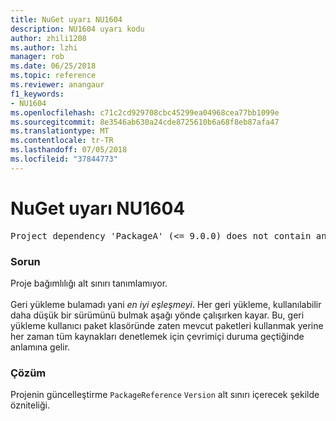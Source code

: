```yaml
---
title: NuGet uyarı NU1604
description: NU1604 uyarı kodu
author: zhili1208
ms.author: lzhi
manager: rob
ms.date: 06/25/2018
ms.topic: reference
ms.reviewer: anangaur
f1_keywords:
- NU1604
ms.openlocfilehash: c71c2cd929708cbc45299ea04968cea77bb1099e
ms.sourcegitcommit: 8e3546ab630a24cde8725610b6a68f8eb87afa47
ms.translationtype: MT
ms.contentlocale: tr-TR
ms.lasthandoff: 07/05/2018
ms.locfileid: "37844773"
---
```

# <a name="nuget-warning-nu1604"></a>NuGet uyarı NU1604

<pre>Project dependency 'PackageA' (&lt;= 9.0.0) does not contain an inclusive lower bound. Include a lower bound in the dependency version to ensure consistent restore results.</pre>

### <a name="issue"></a>Sorun
Proje bağımlılığı alt sınırı tanımlamıyor.<br/><br/>Geri yükleme bulamadı yani *en iyi eşleşmeyi*. Her geri yükleme, kullanılabilir daha düşük bir sürümünü bulmak aşağı yönde çalışırken kayar. Bu, geri yükleme kullanıcı paket klasöründe zaten mevcut paketleri kullanmak yerine her zaman tüm kaynakları denetlemek için çevrimiçi duruma geçtiğinde anlamına gelir.

### <a name="solution"></a>Çözüm
Projenin güncelleştirme `PackageReference` `Version` alt sınırı içerecek şekilde özniteliği.
